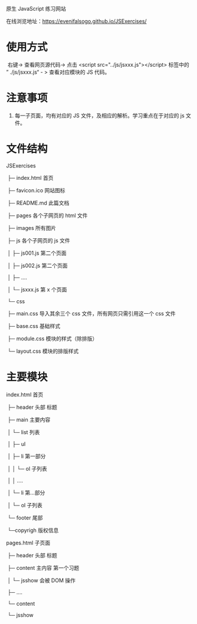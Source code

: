 原生 JavaScript 练习网站

在线浏览地址：https://evenifalsogo.github.io/JSExercises/

# 使用方式

​	右键-> 查看网页源代码-> 点击 \<script src="../js/jsxxx.js">\</script> 标签中的 ” ./js/jsxxx.js“ - >  查看对应模块的 JS 代码。

# 注意事项

1. 每一子页面，均有对应的 JS 文件，及相应的解析。学习重点在于对应的 js 文件。


# 文件结构

JSExercises

​	├─ index.html 首页

​	├─ favicon.ico 网站图标

​	├─ README.md 此篇文档

​	├─ pages 各个子网页的 html 文件

​	├─ images 所有图片

​	├─ js 各个子网页的 js 文件

​	│		 ├─ js001.js 第二个页面

​	│		 ├─ js002.js 第二个页面

​	│		 ├─ ....

​	│	 	└─ jsxxx.js 第 x 个页面

​	└─ css 

​		├─ main.css 导入其余三个 css 文件，所有网页只需引用这一个 css 文件

​		├─ base.css 基础样式

​		├─ module.css 模块的样式（除排版）

​		└─ layout.css 模块的排版样式

# 主要模块

index.html 首页

​	├─   header	  头部 标题

​	├─   main	主要内容

​	│	└─ list	列表

​	│		├─ ul	

​	│			├─ li  第一部分

​	│			│	└─ ol  子列表

​	│			│     ....

​	│			└─ li 第...部分

​	│				└─ ol  子列表

​	└─  footer	尾部 

​			└─copyrigh	版权信息

pages.html	子页面

​	├─ header 	头部 标题

​	├─ content	主内容 第一个习题

​	│		└─ jsshow	会被 DOM 操作

​	├─ ....

​	└─ content

​			└─ jsshow
